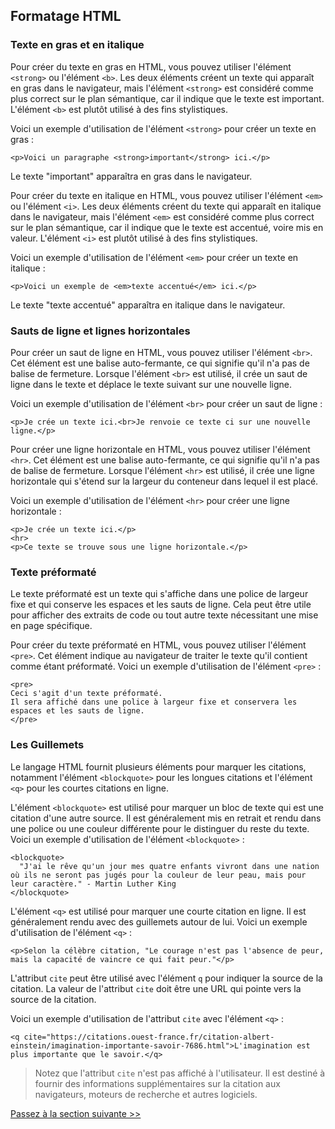 ## Formatage HTML

### Texte en gras et en italique

Pour créer du texte en gras en HTML, vous pouvez utiliser l'élément `<strong>` ou l'élément `<b>`. Les deux éléments créent un texte qui apparaît en gras dans le navigateur, mais l'élément `<strong>` est considéré comme plus correct sur le plan sémantique, car il indique que le texte est important. L'élément `<b>` est plutôt utilisé à des fins stylistiques.

Voici un exemple d'utilisation de l'élément `<strong>` pour créer un texte en gras :

```
<p>Voici un paragraphe <strong>important</strong> ici.</p>
```

Le texte "important" apparaîtra en gras dans le navigateur.

Pour créer du texte en italique en HTML, vous pouvez utiliser l'élément `<em>` ou l'élément `<i>`. Les deux éléments créent du texte qui apparaît en italique dans le navigateur, mais l'élément `<em>` est considéré comme plus correct sur le plan sémantique, car il indique que le texte est accentué, voire mis en valeur. L'élément `<i>` est plutôt utilisé à des fins stylistiques.

Voici un exemple d'utilisation de l'élément `<em>` pour créer un texte en italique :

```
<p>Voici un exemple de <em>texte accentué</em> ici.</p>
```

Le texte "texte accentué" apparaîtra en italique dans le navigateur.

### Sauts de ligne et lignes horizontales

Pour créer un saut de ligne en HTML, vous pouvez utiliser l'élément `<br>`. Cet élément est une balise auto-fermante, ce qui signifie qu'il n'a pas de balise de fermeture. Lorsque l'élément `<br>` est utilisé, il crée un saut de ligne dans le texte et déplace le texte suivant sur une nouvelle ligne.

Voici un exemple d'utilisation de l'élément `<br>` pour créer un saut de ligne :

```
<p>Je crée un texte ici.<br>Je renvoie ce texte ci sur une nouvelle ligne.</p>
```

Pour créer une ligne horizontale en HTML, vous pouvez utiliser l'élément `<hr>`. Cet élément est une balise auto-fermante, ce qui signifie qu'il n'a pas de balise de fermeture. Lorsque l'élément `<hr>` est utilisé, il crée une ligne horizontale qui s'étend sur la largeur du conteneur dans lequel il est placé.

Voici un exemple d'utilisation de l'élément `<hr>` pour créer une ligne horizontale :

```
<p>Je crée un texte ici.</p>
<hr>
<p>Ce texte se trouve sous une ligne horizontale.</p>
```

### Texte préformaté

Le texte préformaté est un texte qui s'affiche dans une police de largeur fixe et qui conserve les espaces et les sauts de ligne. Cela peut être utile pour afficher des extraits de code ou tout autre texte nécessitant une mise en page spécifique.

Pour créer du texte préformaté en HTML, vous pouvez utiliser l'élément `<pre>`. Cet élément indique au navigateur de traiter le texte qu'il contient comme étant préformaté. Voici un exemple d'utilisation de l'élément `<pre>` :

```
<pre>
Ceci s'agit d'un texte préformaté.
Il sera affiché dans une police à largeur fixe et conservera les espaces et les sauts de ligne.
</pre>
```

### Les Guillemets

Le langage HTML fournit plusieurs éléments pour marquer les citations, notamment l'élément `<blockquote>` pour les longues citations et l'élément `<q>` pour les courtes citations en ligne.

L'élément `<blockquote>` est utilisé pour marquer un bloc de texte qui est une citation d'une autre source. Il est généralement mis en retrait et rendu dans une police ou une couleur différente pour le distinguer du reste du texte. Voici un exemple d'utilisation de l'élément `<blockquote>` :

```
<blockquote>
  "J'ai le rêve qu'un jour mes quatre enfants vivront dans une nation où ils ne seront pas jugés pour la couleur de leur peau, mais pour leur caractère." - Martin Luther King
</blockquote>
```

L'élément `<q>` est utilisé pour marquer une courte citation en ligne. Il est généralement rendu avec des guillemets autour de lui. Voici un exemple d'utilisation de l'élément `<q>` :

```
<p>Selon la célèbre citation, "Le courage n'est pas l'absence de peur, mais la capacité de vaincre ce qui fait peur."</p>
```

L'attribut `cite` peut être utilisé avec l'élément `q` pour indiquer la source de la citation. La valeur de l'attribut `cite` doit être une URL qui pointe vers la source de la citation.

Voici un exemple d'utilisation de l'attribut `cite` avec l'élément `<q>` :

```
<q cite="https://citations.ouest-france.fr/citation-albert-einstein/imagination-importante-savoir-7686.html">L'imagination est plus importante que le savoir.</q>
```

> Notez que l'attribut `cite` n'est pas affiché à l'utilisateur. Il est destiné à fournir des informations supplémentaires sur la citation aux navigateurs, moteurs de recherche et autres logiciels.

[Passez à la section suivante >>]()